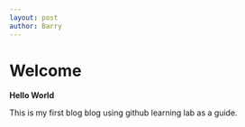 ```yaml
---
layout: post
author: Barry
---
```


# Welcome

**Hello World**

This is my first blog blog using github learning lab as a guide.
